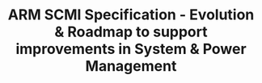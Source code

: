 ---
categories:
- bkk19
description: <br /> Most SoC designs today implement a central entity that orchestrates
  System and Power Management controls. Such an entity may often be referred to as
  the System Control Processor (SCP), which is often a microcontroller. We use the
  term SCP to refer to the concept of such an entity throughout the rest of this abstract.
  The communication interface to the SCP is via transport channels.<br /> <br /> The
  ARM System Control & Management Interface (SCMI) specification v1.0 was designed
  to provide an industry standard transport independent interface to the SCP to enable
  system and power management. SCMI enables transport channels to ferry SCMI commands
  from an agent sitting on a Processing Entity (like an Application Processor) to
  the SCP. The SCP then decodes and implements the actions described by the SCMI commands.
  SCMIv1.0 is an already published specification supporting power, performance, clocks,
  sensors and system state management.<br /> <br /> Our presentation will talk about
  the vision of SCMI to enable a truly scalable Power Management software stack that
  can work across all compliant devices with minimal modification, with device specific
  controls resident in firmware. It will talk about evolution of the ARM SCMI Specification
  and how the next revision of the specification will enable next-generation system
  designs, especially touching a few key areas as outlined below.<br /> <br /> There
  is a growing requirement in certain segments of the industry to deploy virtualized
  systems, especially in the automotive domain. We will explain how SCMI can enable
  Power Management virtualization in such systems and design considerations thereof.
  We will also introduce the concept of Reset Domains and their Management via SCMI.
  Currently most Operating Systems manage Device Power, Clock and Performance via
  various frameworks in order to control a device. We envision a unified way of managing
  a device via a Device-centric model of Power Management. We will explain how SCMI
  can enable such a model and simplify current Power Management stacks.<br /> <br
  /> Our presentation will be of interest to people and organizations who are looking
  to enable scalable Power Management stacks for future devices where multiple Operating
  Systems may run concurrently in the same SoC, either physically on different Processing
  Entities, or via Virtualization.<br />
image:
  featured: 'true'
  path: /assets/images/featured-images/bkk19/BKK19-PM05.png
session_attendee_num: '21'
session_id: BKK19-PM05
session_room: Session Room 2 (Lotus 3-4)
session_slot:
  end_time: '2019-04-03 12:55:00'
  start_time: '2019-04-03 12:30:00'
session_speakers:
- speaker_bio: Souvik is a Staff Software Engineer in the Architecture and Technology
    Group at Arm, where his primary areas of focus are System and Power Management
    software standards and specifications. Souvik has ~13 years of experience in architecture
    and development of Power Management stacks on various OS and Firmware technologies.
    Prior to working at ARM, he was a technical lead at Intel where he was involved
    in Android Power &amp; Performance Management of various generations of Intel
    Atom platforms, and with STEricsson where he was involved with Symbian Power Management
    on the Nomadik series of SoCs.
  speaker_company: ARM
  speaker_image: /assets/images/speakers/bkk19/souvik-chakravarty.jpg
  speaker_location: ''
  speaker_name: Souvik Chakravarty
  speaker_position: Staff Software Engineer
  speaker_username: souvik.chakravarty
- speaker_bio: Kangkang Shen is a Chief Architect for System Firmware with Huawei.
    He is also the CCIX Firmware group chair and the firmware lead in the CCIX software
    work group. He is a steering committee member of the Linaro Data Center Group
    and leads the Heterogeneous Memory Sub Team in UEFI Forum.<br><br>Thanu Rangarajan
    is an OS Software and Firmware Technical Lead at Arm Limited. He co--chairs the
    CCIX Firmware group, and is a Firmware lead with the CCIX software work group.
    He is Arms key representative in the UEFI and ACPI forums.
  speaker_company: Arm Limited
  speaker_image: /assets/images/speakers/bkk19/thanunathan-rangarajan.jpg
  speaker_location: ''
  speaker_name: Thanunathan Rangarajan
  speaker_position: Principal Engineer
  speaker_username: thanu.rangarajan
session_track: Power Management
tag: session
tags:
- Automotive
- Android
- Power Management
- Linux Kernel
- IoT and Embedded
title: ARM SCMI Specification - Evolution & Roadmap to support improvements in System
  & Power Management
---